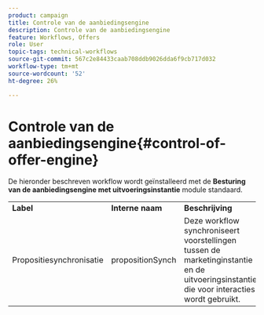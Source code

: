 ```yaml
---
product: campaign
title: Controle van de aanbiedingsengine
description: Controle van de aanbiedingsengine
feature: Workflows, Offers
role: User
topic-tags: technical-workflows
source-git-commit: 567c2e84433caab708ddb9026dda6f9cb717d032
workflow-type: tm+mt
source-wordcount: '52'
ht-degree: 26%

---
```



# Controle van de aanbiedingsengine{#control-of-offer-engine}



De hieronder beschreven workflow wordt geïnstalleerd met de **Besturing van de aanbiedingsengine met uitvoeringsinstantie** module standaard.

<table> 
 <tbody> 
  <tr> 
   <td> <strong>Label</strong><br /> </td> 
   <td> <strong>Interne naam</strong><br /> </td> 
   <td> <strong>Beschrijving</strong><br /> </td> 
  </tr> 
  <tr> 
   <td> <span class="uicontrol">Propositiesynchronisatie</span> <br /> </td> 
   <td> <span class="uicontrol">propositionSynch</span> <br /> </td> 
   <td> Deze workflow synchroniseert voorstellingen tussen de marketinginstantie en de uitvoeringsinstantie die voor interacties wordt gebruikt.<br /> </td> 
  </tr> 
 </tbody> 
</table>

